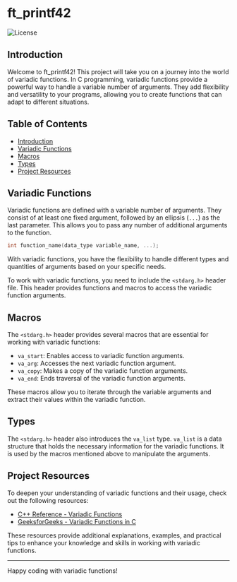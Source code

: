 # ft_printf42

![License](https://img.shields.io/badge/license-MIT-blue.svg)

## Introduction

Welcome to ft_printf42! This project will take you on a journey into the world of variadic functions. In C programming, variadic functions provide a powerful way to handle a variable number of arguments. They add flexibility and versatility to your programs, allowing you to create functions that can adapt to different situations.

## Table of Contents

- [Introduction](#introduction)
- [Variadic Functions](#variadic-functions)
- [Macros](#macros)
- [Types](#types)
- [Project Resources](#project-resources)

## Variadic Functions

Variadic functions are defined with a variable number of arguments. They consist of at least one fixed argument, followed by an ellipsis (`...`) as the last parameter. This allows you to pass any number of additional arguments to the function.

```c
int function_name(data_type variable_name, ...);
```

With variadic functions, you have the flexibility to handle different types and quantities of arguments based on your specific needs.

To work with variadic functions, you need to include the `<stdarg.h>` header file. This header provides functions and macros to access the variadic function arguments.

## Macros

The `<stdarg.h>` header provides several macros that are essential for working with variadic functions:

- `va_start`: Enables access to variadic function arguments.
- `va_arg`: Accesses the next variadic function argument.
- `va_copy`: Makes a copy of the variadic function arguments.
- `va_end`: Ends traversal of the variadic function arguments.

These macros allow you to iterate through the variable arguments and extract their values within the variadic function.

## Types

The `<stdarg.h>` header also introduces the `va_list` type. `va_list` is a data structure that holds the necessary information for the variadic functions. It is used by the macros mentioned above to manipulate the arguments.

## Project Resources

To deepen your understanding of variadic functions and their usage, check out the following resources:

- [C++ Reference - Variadic Functions](https://en.cppreference.com/w/c/variadic)
- [GeeksforGeeks - Variadic Functions in C](https://www.geeksforgeeks.org/variadic-functions-in-c/)

These resources provide additional explanations, examples, and practical tips to enhance your knowledge and skills in working with variadic functions.

---

Happy coding with variadic functions!
